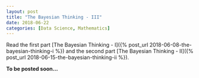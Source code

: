 ```yaml
---
layout: post
title: "The Bayesian Thinking - III"
date: 2018-06-22
categories: [Data Science, Mathematics]
---
```


Read the first part [The Bayesian Thinking - I]({% post_url 2018-06-08-the-bayesian-thinking-i %}) and the second part [The Bayesian Thinking - II]({% post_url 2018-06-15-the-bayesian-thinking-ii %}).

**To be posted soon...**
